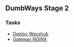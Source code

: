 ## DumbWays Stage 2

### Tasks
- [Deploy Wayshub](tasks/deploy-wayshub/README.md)
- [Gateway NGINX](tasks/gateway-nginx/README.md)